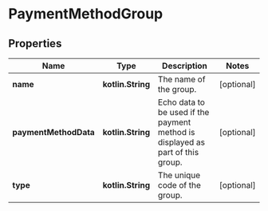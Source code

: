 
# PaymentMethodGroup

## Properties
Name | Type | Description | Notes
------------ | ------------- | ------------- | -------------
**name** | **kotlin.String** | The name of the group. |  [optional]
**paymentMethodData** | **kotlin.String** | Echo data to be used if the payment method is displayed as part of this group. |  [optional]
**type** | **kotlin.String** | The unique code of the group. |  [optional]



